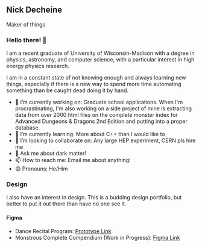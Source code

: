 ## Nick Decheine
Maker of things

### Hello there! 👋

<!--
**decheine/decheine** is a ✨ _special_ ✨ repository because its `README.md` (this file) appears on your GitHub profile.

Here are some ideas to get you started:

- 🔭 I’m currently working on ...
- 🌱 I’m currently learning ...
- 👯 I’m looking to collaborate on ...
- 🤔 I’m looking for help with ...
- 💬 Ask me about ...
- 📫 How to reach me: ...
- 😄 Pronouns: ...
- ⚡ Fun fact: ...
-->



I am a recent graduate of University of Wisconsin-Madison with a degree in physics, astronomy, and computer science, with a particular interest in high energy physics research. 

I am in a constant state of not knowing enough and always learning new things, especially if there is a new way to spend more time automating something than be caught dead doing it by hand. 


- 🔭 I’m currently working on: Graduate school applications. When I'm procrastinating, I'm also working on a side project of mine is extracting data from over 2000 html files on the complete monster index for Advanced Dungeons & Dragons 2nd Edition and putting into a proper database. 
- 🌱 I’m currently learning: More about C++ than I would like to
- 👯 I’m looking to collaborate on: Any large HEP experiment, CERN pls hire me
- 💬 Ask me about dark matter!
- 📫 How to reach me: Email me about anything!
- 😄 Pronouns: He/Him

<!-- - ⚡ Fun fact: Not so much a fun fact but a proverb I just came up with: you do not need to reinvent the wheel to get it to work, but the inventors of the wheel were likely unaware of the exact geometric priciples behind _why_ it works. (this being because the sliding frictional surfaces, the bearing and axel, travel a small fraction of the distance that would be traveled by just dragging the load, resulting in a fraction of work done.) The point of this is that in order to truly understand the truth behind mechanisms in our world it takes almost as much effort as reinventing them. -->


### Design

I also have an interest in design. This is a budding design portfolio, but better to put it out there than have no one see it. 

#### Figma

- Dance Recital Program: [Prototype Link](https://www.figma.com/proto/7ugA2eih0tBYD2w3xav1IA/Design-Mockups?page-id=0%3A1&node-id=6%3A2001&viewport=241%2C48%2C4&scaling=contain&starting-point-node-id=6%3A2001)
- Monstrous Complete Compendium (Work in Progress): [Figma Link](https://www.figma.com/file/DEAPm5NaxYV7St8mjeCH8F/Monstrous-Compendium?node-id=0%3A1) 

